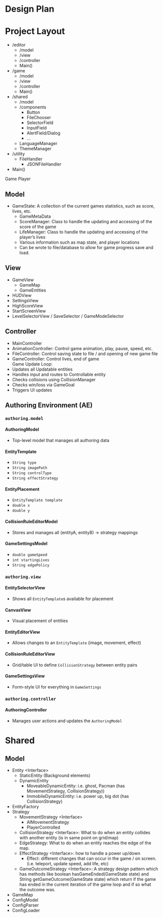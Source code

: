 # Design Plan

# Project Layout

* /editor
    * /model
    * /view
    * /controller
    * Main()
* /game
    * /model
    * /view
    * /controller
    * Main()
* /shared
    * /model
    * /components
        * Button
        * FileChooser
        * SelectorField
        * InputField
        * AlertField/Dialog
        * …
    * LanguageManager
    * ThemeManager
* /utility
    * FileHandler
        * JSONFileHandler
* Main()

Game Player

## Model

* GameState: A collection of the current games statistics, such as score, lives, etc.
    * GameMetaData
    * ScoreManager: Class to handle the updating and accessing of the score of the game
    * LifeManager: Class to handle the updating and accessing of the player’s lives
    * Various information such as map state, and player locations
    * Can be wrote to file/database to allow for game progress save and load.

## View

* GameView
    * GameMap
    * GameEntities
* HUDView
* SettingsView
* HighScoreView
* StartScreenView
* LevelSelectorView / SaveSelector / GameModeSelector

## Controller

* MainController
* AnimationController: Control game animation, play, pause, speed, etc.
* FileController: Control saving state to file / and opening of new game file
* GameController: Control lives, end of game  
  Game Update Loop:
* Updates all Updatable entities
* Handles input and routes to Controllable entity
* Checks collisions using CollisionManager
* Checks win/loss via GameGoal
* Triggers UI updates

## 

## 

## **Authoring Environment (AE)**

### **`authoring.model`**

#### **AuthoringModel**

* Top-level model that manages all authoring data

#### **EntityTemplate**

* `String type`
* `String imagePath`
* `String controlType`
* `String effectStrategy`

#### **EntityPlacement**

* `EntityTemplate template`
* `double x`
* `double y`

#### **CollisionRuleEditorModel**

* Stores and manages all (entityA, entityB) → strategy mappings

#### **GameSettingsModel**

* `double gameSpeed`
* `int startingLives`
* `String edgePolicy`

### **`authoring.view`**

#### **EntitySelectorView**

* Shows all `EntityTemplate`s available for placement

#### **CanvasView**

* Visual placement of entities

#### **EntityEditorView**

* Allows changes to an `EntityTemplate` (image, movement, effect)

#### **CollisionRuleEditorView**

* Grid/table UI to define `CollisionStrategy` between entity pairs

#### **GameSettingsView**

* Form-style UI for everything in `GameSettings`

### **`authoring.controller`**

#### **AuthoringController**

* Manages user actions and updates the `AuthoringModel`

# Shared

## Model

* Entity \<Interface\>
    * StaticEntity (Background elements)
    * DynamicEntity
        * MoveableDynamicEntity: i.e. ghost, Pacman (has MovementStrategy, CollisionStrategy))
        * ImmobileDynamicEntity: i.e. power up, big dot (has CollisionStrategy)
* EntityFactory
* Strategy
    * MovementStrategy \<Interface\>
        * AIMovementStrategy
        * PlayerControlled
    * CollisionStrategy \<Interface\>: What to do when an entity collides with another entity (is in same point on grid/map)
    * EdgeStrategy: What to do when an entity reaches the edge of the map.
    * EffectStrategy \<Interface\>: how to handle a power up/down
        * Effect: different changes that can occur in the game / on screen. (i.e. teleport, update speed, add life, etc)
    * GameOutcomeStrategy \<Interface\>: A strategy design pattern which has methods like boolean hasGameEnded(GameState state) and String getGameOutcome(GameState state) which return if the game has ended in the current iteration of the game loop and if so what the outcome was.
* GameMap
* ConfigModel
* ConfigParser
* ConfigLoader